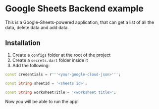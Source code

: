 # Google Sheets Backend example

This is a Google-Sheets-powered application, that can get a list of all the data, delete data and add data.

## Installation

1. Create a `configs` folder at the root of the project
2. Create a `secrets.dart` folder inside it
3. Add the following:
```dart
const credentials = r'''<your-google-cloud-json>''';

const String sheetId = '<sheets id>';

const String worksheetTitle = '<worksheet title>';
```

Now you will be able to run the app!
